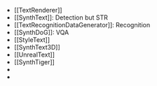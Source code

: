 - [[TextRenderer]]
- [[SynthText]]: Detection but STR
- [[TextRecognitionDataGenerator]]: Recognition
- [[SynthDoG]]: VQA
- [[StyleText]]
- [[SynthText3D]]
- [[UnrealText]]
- [[SynthTiger]]
-
-